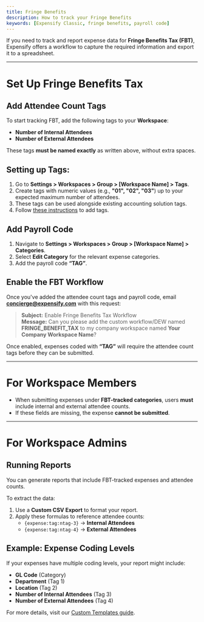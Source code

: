 ```yaml
---
title: Fringe Benefits
description: How to track your Fringe Benefits
keywords: [Expensify Classic, fringe benefits, payroll code]
---
```



If you need to track and report expense data for **Fringe Benefits Tax (FBT)**, Expensify offers a workflow to capture the required information and export it to a spreadsheet.  

---  

# Set Up Fringe Benefits Tax  

## Add Attendee Count Tags  
To start tracking FBT, add the following tags to your **Workspace**:  
- **Number of Internal Attendees**  
- **Number of External Attendees**  

These tags **must be named exactly** as written above, without extra spaces.  

## Setting up Tags:  
1. Go to **Settings > Workspaces > Group > [Workspace Name] > Tags**.  
2. Create tags with numeric values (e.g., **"01", "02", "03"**) up to your expected maximum number of attendees.  
3. These tags can be used alongside existing accounting solution tags.  
4. Follow [these instructions](https://help.expensify.com/articles/expensify-classic/workspaces/Tags) to add tags.  

## Add Payroll Code  
1. Navigate to **Settings > Workspaces > Group > [Workspace Name] > Categories**.  
2. Select **Edit Category** for the relevant expense categories.  
3. Add the payroll code **“TAG”**.  

## Enable the FBT Workflow  
Once you've added the attendee count tags and payroll code, email **concierge@expensify.com** with this request:  

> **Subject:** Enable Fringe Benefits Tax Workflow  
> **Message:** Can you please add the custom workflow/DEW named **FRINGE_BENEFIT_TAX** to my company workspace named **Your Company Workspace Name**?  

Once enabled, expenses coded with **“TAG”** will require the attendee count tags before they can be submitted.  

---  

# For Workspace Members  

- When submitting expenses under **FBT-tracked categories**, users **must** include internal and external attendee counts.  
- If these fields are missing, the expense **cannot be submitted**.  

---  

# For Workspace Admins  

## Running Reports  
You can generate reports that include FBT-tracked expenses and attendee counts.  

To extract the data:  
1. Use a **Custom CSV Export** to format your report.  
2. Apply these formulas to reference attendee counts:  
   - `{expense:tag:ntag-3}` → **Internal Attendees**  
   - `{expense:tag:ntag-4}` → **External Attendees**  

## Example: Expense Coding Levels  
If your expenses have multiple coding levels, your report might include:  
- **GL Code** (Category)  
- **Department** (Tag 1)  
- **Location** (Tag 2)  
- **Number of Internal Attendees** (Tag 3)  
- **Number of External Attendees** (Tag 4)  

For more details, visit our [Custom Templates guide](https://help.expensify.com/articles/expensify-classic/insights-and-custom-reporting/Custom-Templates).  

